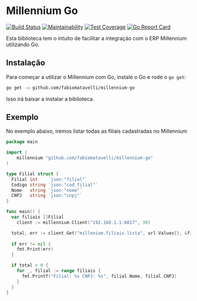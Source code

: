 # Millennium Go

[![Build Status](https://travis-ci.org/fabiomatavelli/millennium-go.svg?branch=master)](https://travis-ci.org/fabiomatavelli/millennium-go)
[![Maintainability](https://api.codeclimate.com/v1/badges/85c1d065ae5a2a15aff2/maintainability)](https://codeclimate.com/github/fabiomatavelli/millennium-go/maintainability)
[![Test Coverage](https://api.codeclimate.com/v1/badges/85c1d065ae5a2a15aff2/test_coverage)](https://codeclimate.com/github/fabiomatavelli/millennium-go/test_coverage)
[![Go Report Card](https://goreportcard.com/badge/github.com/fabiomatavelli/millennium-go)](https://goreportcard.com/report/github.com/fabiomatavelli/millennium-go)

Esta biblioteca tem o intuito de facilitar a integração com o ERP Millennium utilizando Go.

## Instalação

Para começar a utilizar o Millennium com Go, instale o Go e rode o `go get`:

```bash
go get -u github.com/fabiomatavelli/millennium-go
```

Isso irá baixar a instalar a biblioteca.

## Exemplo

No exemplo abaixo, iremos listar todas as filiais cadastradas no Millennium

```go
package main

import (
	millennium "github.com/fabiomatavelli/millennium-go"
)

type Filial struct {
  Filial int    `json:"filial"`
  Codigo string `json:"cod_filial"`
  Nome   string `json:"nome"`
  CNPJ   string `json:"cnpj"`
}

func main() {
  var filiais []Filial
	client := millennium.Client("192.168.1.1:6017", 30)

  total, err := client.Get("millenium.filiais.lista", url.Values{}, &filiais)
  
  if err != nil {
    fmt.Print(err)
  }

  if total > 0 {
    for _, filial := range filiais {
      fmt.Printf("Filial: %s CNPJ: %s", filial.Nome, filial.CNPJ)
    }
  }
}
```